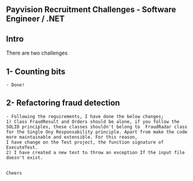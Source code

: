 ## Payvision Recruitment Challenges - Software Engineer / .NET

## Intro
There are two challenges
  


## 1- Counting bits

	- Done!

## 2- Refactoring fraud detection

	- Following the requirements, I have done the below changes;
	1) Class FraudResult and Orders should be alone, if you follow the SOLID principles, these classes shouldn't belong to  FraudRadar class for the Single Ony Responsability principle. Apart from make the code more maintainable and extensible. For this reason, 
	I have change on the Test project, the function signature of ExecuteTest. 
	2) I have created a new test to throw an exception If the input file doesn't exist. 
	
	
	Cheers





